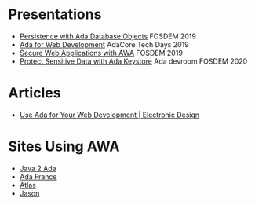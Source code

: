 
# Presentations
* [Persistence with Ada Database Objects](https://fr.slideshare.net/StephaneCarrez1/persistence-with-ada-database-objects-ado) FOSDEM 2019
* [Ada for Web Development](https://fr.slideshare.net/StephaneCarrez1/ada-techdays2019awa) AdaCore Tech Days 2019
* [Secure Web Applications with AWA](https://fr.slideshare.net/StephaneCarrez1/secure-web-applications-with-awa) FOSDEM 2019
* [Protect Sensitive Data with Ada Keystore](https://fr.slideshare.net/StephaneCarrez1/protect-sensitive-data-with-ada-keystore) Ada devroom FOSDEM 2020


# Articles
* [Use Ada for Your Web Development | Electronic Design](https://www.electronicdesign.com/technologies/embedded-revolution/article/21119177/use-ada-for-your-web-development)


# Sites Using AWA
* [Java 2 Ada](https://blog.vacs.fr/)
* [Ada France](https://www.ada-france.org/adafr/index.html)
* [Atlas](https://demo.vacs.fr/atlas/index.html)
* [Jason](https://vdo.vacs.fr/vdo/index.html)


